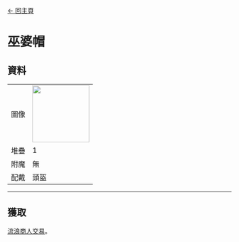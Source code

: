 [← 回主頁](../)
# 巫婆帽

## 資料
<table>
    <tr><td align="end">圖像</td><td><img src="https://i.imgur.com/K5wTp0D.png" width="128"/></td></tr>
    <tr><td align="end">堆疊</td><td>1</td></tr>
    <tr><td align="end">附魔</td><td>無</td></tr>
    <tr><td align="end">配戴</td><td>頭盔</td></tr>
</table>

---

## 獲取
[流浪商人交易](../feature/enhanced_wandering_trader.md)。
